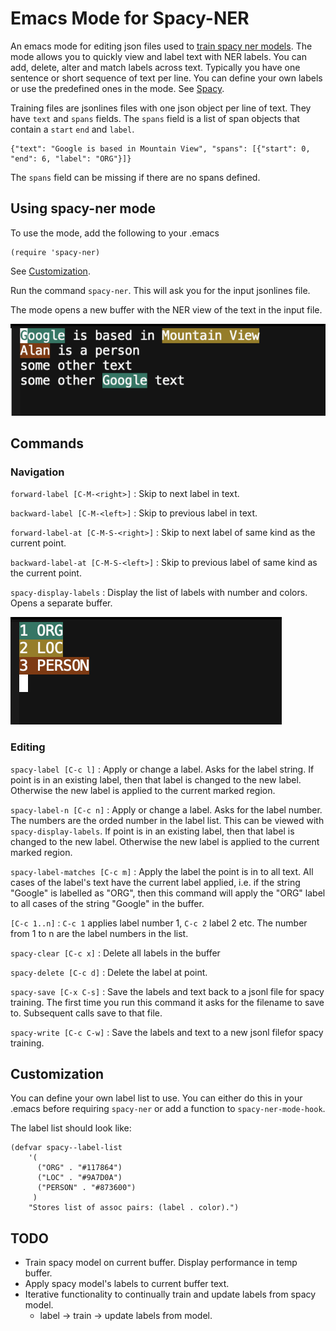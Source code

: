 # Emacs Mode for Spacy-NER

An emacs mode for editing json files used to [train spacy ner models](https://spacy.io/usage/training). The  mode allows you to quickly view and label text with NER labels. You can add, delete, alter and match labels across text. Typically you have one sentence or short sequence of text per line. You can define your own labels or use the predefined ones in the mode. See [Spacy](https://spacy.io).

Training files are jsonlines files with one json object per line of text. They have `text` and `spans` fields. The `spans` field is a list of span objects that contain a `start` `end` and `label`.

    {"text": "Google is based in Mountain View", "spans": [{"start": 0, "end": 6, "label": "ORG"}]}

The `spans` field can be missing if there are no spans defined.

## Using spacy-ner mode

To use the mode, add the following to your .emacs

    (require 'spacy-ner)

See [Customization](#customization).

Run the command `spacy-ner`. This will ask you for the input jsonlines file.

The mode opens a new buffer with the NER view of the text in the input file.

![spacy-ner](https://github.com/apcode/emacs-spacy-ner/blob/master/spacy-ner-view.png)

## Commands

### Navigation

`forward-label [C-M-<right>]`
: Skip to next label in text.

`backward-label [C-M-<left>]`
: Skip to previous label in text.

`forward-label-at [C-M-S-<right>]`
: Skip to next label of same kind as the current point.

`backward-label-at [C-M-S-<left>]`
: Skip to previous label of same kind as the current point.

`spacy-display-labels`
: Display the list of labels with number and colors. Opens a separate buffer.

![spacy-ner](https://github.com/apcode/emacs-spacy-ner/blob/master/spacy-labels.png)

### Editing

`spacy-label [C-c l]`
: Apply or change a label. Asks for the label string. If point is in an existing label, then that label is changed to the new label. Otherwise the new label is applied to the current marked region.

`spacy-label-n [C-c n]`
: Apply or change a label. Asks for the label number. The numbers are the orded number in the label list. This can be viewed with `spacy-display-labels`. If point is in an existing label, then that label is changed to the new label. Otherwise the new label is applied to the current marked region.

`spacy-label-matches [C-c m]`
: Apply the label the point is in to all text. All cases of the label's text have the current label applied, i.e. if the string "Google" is labelled as "ORG", then this command will apply the "ORG" label to all cases of the string "Google" in the buffer.

`[C-c 1..n]`
: `C-c 1` applies label number 1, `C-c 2` label 2 etc. The number from 1 to n are the label numbers in the list.

`spacy-clear [C-c x]`
: Delete all labels in the buffer

`spacy-delete [C-c d]`
: Delete the label at point.

`spacy-save [C-x C-s]`
: Save the labels and text back to a jsonl file for spacy training. The first time you run this command it asks for the filename to save to. Subsequent calls save to that file.

`spacy-write [C-c C-w]`
: Save the labels and text to a new jsonl filefor spacy training.

## Customization

You can define your own label list to use. You can either do this in your .emacs before requiring `spacy-ner` or add a function to `spacy-ner-mode-hook`.

The label list should look like:

    (defvar spacy--label-list
        '(
          ("ORG" . "#117864")
          ("LOC" . "#9A7D0A")
          ("PERSON" . "#873600")
         )
        "Stores list of assoc pairs: (label . color).")

## TODO

- Train spacy model on current buffer. Display performance in temp buffer.
- Apply spacy model's labels to current buffer text.
- Iterative functionality to continually train and update labels from spacy model.
  - label -> train -> update labels from model.
